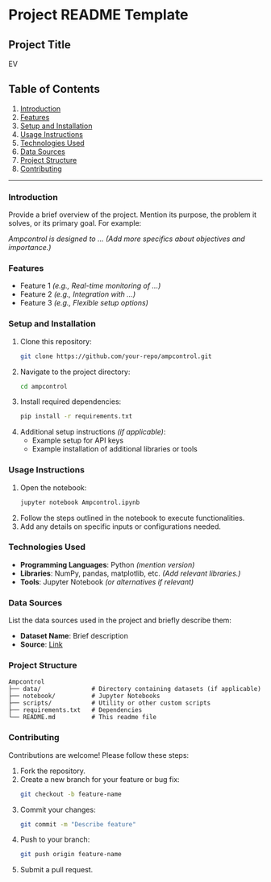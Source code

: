 # Project README Template

## Project Title
EV 

## Table of Contents
1. [Introduction](#introduction)
2. [Features](#features)
3. [Setup and Installation](#setup-and-installation)
4. [Usage Instructions](#usage-instructions)
5. [Technologies Used](#technologies-used)
6. [Data Sources](#data-sources)
7. [Project Structure](#project-structure)
8. [Contributing](#contributing)

---

### Introduction
Provide a brief overview of the project. Mention its purpose, the problem it solves, or its primary goal. For example:

*Ampcontrol is designed to ...*  *(Add more specifics about objectives and importance.)*

### Features
- Feature 1 *(e.g., Real-time monitoring of ...)*
- Feature 2 *(e.g., Integration with ...)*
- Feature 3 *(e.g., Flexible setup options)*

### Setup and Installation
1. Clone this repository:
   ```bash
   git clone https://github.com/your-repo/ampcontrol.git
   ```
2. Navigate to the project directory:
   ```bash
   cd ampcontrol
   ```
3. Install required dependencies:
   ```bash
   pip install -r requirements.txt
   ```
4. Additional setup instructions *(if applicable)*:
   - Example setup for API keys
   - Example installation of additional libraries or tools

### Usage Instructions
1. Open the notebook:
   ```bash
   jupyter notebook Ampcontrol.ipynb
   ```
2. Follow the steps outlined in the notebook to execute functionalities.
3. Add any details on specific inputs or configurations needed.

### Technologies Used
- **Programming Languages**: Python *(mention version)*
- **Libraries**: NumPy, pandas, matplotlib, etc. *(Add relevant libraries.)*
- **Tools**: Jupyter Notebook *(or alternatives if relevant)*

### Data Sources
List the data sources used in the project and briefly describe them:
- **Dataset Name**: Brief description
- **Source**: [Link](#)

### Project Structure
```
Ampcontrol
├── data/              # Directory containing datasets (if applicable)
├── notebook/          # Jupyter Notebooks
├── scripts/           # Utility or other custom scripts
├── requirements.txt   # Dependencies
└── README.md          # This readme file
```

### Contributing
Contributions are welcome! Please follow these steps:
1. Fork the repository.
2. Create a new branch for your feature or bug fix:
   ```bash
   git checkout -b feature-name
   ```
3. Commit your changes:
   ```bash
   git commit -m "Describe feature"
   ```
4. Push to your branch:
   ```bash
   git push origin feature-name
   ```
5. Submit a pull request.



